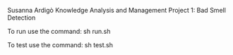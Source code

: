 Susanna Ardigò
Knowledge Analysis and Management
Project 1: Bad Smell Detection

To run use the command:
    sh run.sh
    
To test use the command:
    sh test.sh
        
